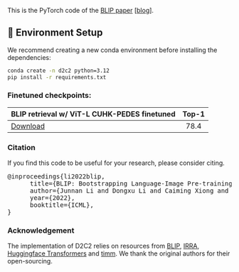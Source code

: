 This is the PyTorch code of the <a href="https://arxiv.org/abs/2201.12086">BLIP paper</a> [[blog](https://blog.salesforceairesearch.com/blip-bootstrapping-language-image-pretraining/)]. 

## 🚀 Environment Setup

We recommend creating a new conda environment before installing the dependencies:

```bash
conda create -n d2c2 python=3.12
pip install -r requirements.txt
````
### Finetuned checkpoints:
BLIP retrieval w/ ViT-L CUHK-PEDES finetuned | Top-1
--- | :---:
<a href="https://drive.google.com/file/d/16nB0Kb66wEs4qb8K6Od7RXneuOuXHB2R/view?usp=drive_link">Download</a> | 78.4
 

### Citation
If you find this code to be useful for your research, please consider citing.
<pre>
@inproceedings{li2022blip,
      title={BLIP: Bootstrapping Language-Image Pre-training for Unified Vision-Language Understanding and Generation}, 
      author={Junnan Li and Dongxu Li and Caiming Xiong and Steven Hoi},
      year={2022},
      booktitle={ICML},
}</pre>

### Acknowledgement
The implementation of D2C2 relies on resources from <a href="https://github.com/salesforce/BLIP">BLIP</a>, <a href="https://github.com/anosorae/IRRA.git">IRRA</a>, <a href="https://github.com/huggingface/transformers">Huggingface Transformers</a> and <a href="https://github.com/rwightman/pytorch-image-models/tree/master/timm">timm</a>. We thank the original authors for their open-sourcing.
